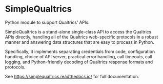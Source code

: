 # SimpleQualtrics

Python module to support Qualtrics' APIs.

SimpleQualtrics is a stand-alone single-class API to access the Qualtrics APIs directly,
handling all of the Qualtrics web-specific protocols in a robust manner and
answering data structures that are easy to process in Python.

Specifically, it implements separating credentials from code,
configuration handling, choice of API server, practical error handling, call timeouts,
call logging, and Python-friendly decoding of Qualtrics response formats and protocols.

See https://simplequaltrics.readthedocs.io/ for full documentation.
